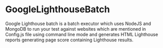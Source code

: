 # GoogleLighthouseBatch

Google Lighthouse batch is a batch executor which uses NodeJS and MongoDB to run your test against websites which are mentioned in Config.js file using command line mode and generates HTML Lighthouse reports generating page score containing Lighthouse results.

